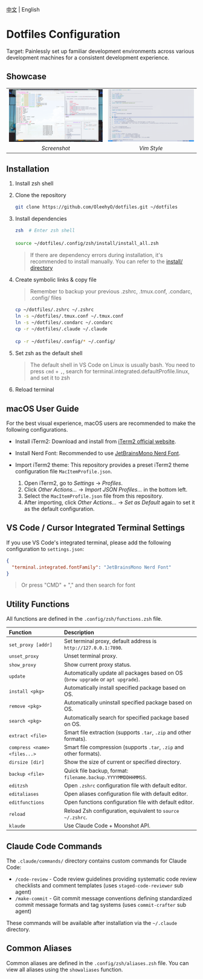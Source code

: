 [中文](README.md) | English

# Dotfiles Configuration

Target: Painlessly set up familiar development environments across various development machines for a consistent development experience.

## Showcase

<div align="center">
  <table style="border: none;">
    <tr>
      <td style="border: none;"><img src="assets/demo1.png" alt="Demo 1" width="400"/></td>
      <td style="border: none;"><img src="assets/demo2.png" alt="Demo 2" width="400"/></td>
    </tr>
    <tr>
      <td align="center" style="border: none;"><em>Screenshot</em></td>
      <td align="center" style="border: none;"><em>Vim Style</em></td>
    </tr>
  </table>
</div>

## Installation

1. Install zsh shell

2. Clone the repository

    ```bash
    git clone https://github.com/OleehyO/dotfiles.git ~/dotfiles
    ```

3. Install dependencies

    ```bash
    zsh  # Enter zsh shell

    source ~/dotfiles/.config/zsh/install/install_all.zsh
    ```

    > If there are dependency errors during installation, it's recommended to install manually. You can refer to the [install/ directory](./.config/zsh/install/)

4. Create symbolic links & copy file
    > Remember to backup your previous .zshrc, .tmux.conf, .condarc, .config/ files

    ```bash
    cp ~/dotfiles/.zshrc ~/.zshrc
    ln -s ~/dotfiles/.tmux.conf ~/.tmux.conf
    ln -s ~/dotfiles/.condarc ~/.condarc
    cp -r ~/dotfiles/.claude ~/.claude

    cp -r ~/dotfiles/.config/* ~/.config/
    ```

5. Set zsh as the default shell

    > The default shell in VS Code on Linux is usually bash. You need to press `cmd` + `,`, search for terminal.integrated.defaultProfile.linux, and set it to zsh

6. Reload terminal

## macOS User Guide

For the best visual experience, macOS users are recommended to make the following configurations.

* Install iTerm2: Download and install from [iTerm2 official website](https://iterm2.com/index.html).

* Install Nerd Font: Recommended to use [JetBrainsMono Nerd Font](https://github.com/ryanoasis/nerd-fonts/releases/download/v3.4.0/JetBrainsMono.zip).

* Import iTerm2 theme: This repository provides a preset iTerm2 theme configuration file `MacItemProfile.json`.

    1. Open iTerm2, go to *Settings* -> *Profiles*.
    2. Click *Other Actions...* -> *Import JSON Profiles...* in the bottom left.
    3. Select the `MacItemProfile.json` file from this repository.
    4. After importing, click *Other Actions...* -> *Set as Default* again to set it as the default configuration.

## VS Code / Cursor Integrated Terminal Settings

If you use VS Code's integrated terminal, please add the following configuration to `settings.json`:

```json
{
  "terminal.integrated.fontFamily": "JetBrainsMono Nerd Font"
}
```

> Or press "CMD" + "," and then search for font

## Utility Functions

All functions are defined in the `.config/zsh/functions.zsh` file.

| Function | Description |
| :--- | :--- |
| `set_proxy [addr]` | Set terminal proxy, default address is `http://127.0.0.1:7890`. |
| `unset_proxy` | Unset terminal proxy. |
| `show_proxy` | Show current proxy status. |
| `update` | Automatically update all packages based on OS (`brew upgrade` or `apt upgrade`). |
| `install <pkg>` | Automatically install specified package based on OS. |
| `remove <pkg>` | Automatically uninstall specified package based on OS. |
| `search <pkg>` | Automatically search for specified package based on OS. |
| `extract <file>` | Smart file extraction (supports `.tar`, `.zip` and other formats). |
| `compress <name> <files...>` | Smart file compression (supports `.tar`, `.zip` and other formats). |
| `dirsize [dir]` | Show the size of current or specified directory. |
| `backup <file>` | Quick file backup, format: `filename.backup.YYYYMMDDHHMMSS`. |
| `editzsh` | Open `.zshrc` configuration file with default editor. |
| `editaliases` | Open aliases configuration file with default editor. |
| `editfunctions` | Open functions configuration file with default editor. |
| `reload` | Reload Zsh configuration, equivalent to `source ~/.zshrc`. |
| `klaude` | Use Claude Code + Moonshot API. |

## Claude Code Commands

The `.claude/commands/` directory contains custom commands for Claude Code:

- `/code-review` - Code review guidelines providing systematic code review checklists and comment templates (uses `staged-code-reviewer` sub agent)
- `/make-commit` - Git commit message conventions defining standardized commit message formats and tag systems (uses `commit-crafter` sub agent)

These commands will be available after installation via the `~/.claude` directory.

## Common Aliases

Common aliases are defined in the `.config/zsh/aliases.zsh` file. You can view all aliases using the `showaliases` function.
